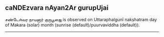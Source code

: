 ## caNDEzvara nAyan2Ar gurupUjai

சண்டேஶ்வர நாயனார் குருபூஜை is observed on Uttaraphalgunī nakṣhatram day of Makara (solar) month (sunrise (default)/puurvaviddha (default)).


---
